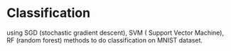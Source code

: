 # Classification
using SGD (stochastic gradient descent), SVM ( Support Vector Machine), RF (random forest) methods to do classification on  MNIST dataset.
